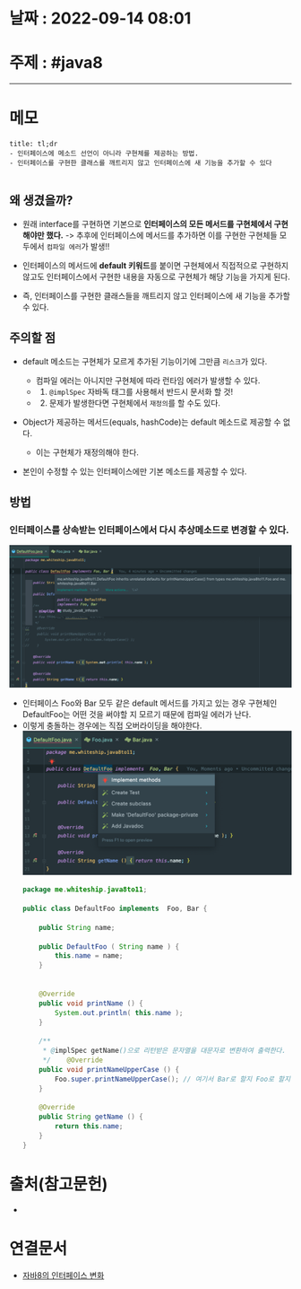 # 날짜 : 2022-09-14 08:01

# 주제 : #java8 
----
# 메모
```ad-note
title: tl;dr
- 인터페이스에 메소드 선언이 아니라 구현체를 제공하는 방법. 
- 인터페이스를 구현한 클래스를 깨트리지 않고 인터페이스에 새 기능을 추가할 수 있다
```

```toc
```


## 왜 생겼을까?
- 원래 interface를 구현하면 기본으로 **인터페이스의 모든 메서드를 구현체에서 구현해야만 했다.** -> 추후에 인터페이스에 메서드를 추가하면 이를 구현한 구현체들 모두에서 `컴파일 에러`가 발생!! 

- 인터페이스의 메서드에 **default 키워드**를 붙이면 구현체에서 직접적으로 구현하지 않고도 인터페이스에서 구현한 내용을 자동으로 구현체가 해당 기능을 가지게 된다. 

- 즉, 인터페이스를 구현한 클래스들을 깨트리지 않고 인터페이스에 새 기능을 추가할 수 있다. 


## 주의할 점
- default 메소드는 구현체가 모르게 추가된 기능이기에 그만큼 `리스크`가 있다. 
	- 컴파일 에러는 아니지만 구현체에 따라 런타임 에러가 발생할 수 있다. 
	- 1. `@implSpec` 자바독 태그를 사용해서 반드시 문서화 할 것!
	- 2. 문제가 발생한다면 구현체에서 `재정의`를 할 수도 있다.

- Object가 제공하는 메서드(equals, hashCode)는 default 메소드로 제공할 수 없다. 
	- 이는 구현체가 재정의해야 한다. 

- 본인이 수정할 수 있는 인터페이스에만 기본 메소드를 제공할 수 있다.


## 방법

### 인터페이스를 상속받는 인터페이스에서 다시 추상메소드로 변경할 수 있다.


![](Pasted%20image%2020220916074415.png)
- 인터페이스 Foo와 Bar 모두 같은 default 메서드를 가지고 있는 경우 구현체인 DefaultFoo는 어떤 것을 써야할 지 모르기 때문에 컴파일 에러가 난다.
- 이렇게 충돌하는 경우에는 직접 오버라이딩을 해야한다.
	![](Pasted%20image%2020220916074955.png)
	```java
	package me.whiteship.java8to11;  
	  
	public class DefaultFoo implements  Foo, Bar {  
	  
	    public String name;  
	  
	    public DefaultFoo ( String name ) {  
	        this.name = name;  
	    }  
	  
	  
	    @Override  
	    public void printName () {  
	        System.out.println( this.name );  
	    }  
	  
	    /**  
	     * @implSpec getName()으로 리턴받은 문자열을 대문자로 변환하여 출력한다.  
	     */    @Override  
	    public void printNameUpperCase () {  
	        Foo.super.printNameUpperCase(); // 여기서 Bar로 할지 Foo로 할지 직접 오버라이딩 해줘야 한다  
	    }  
	  
	    @Override  
	    public String getName () {  
	        return this.name;  
	    }  
	}
	```







# 출처(참고문헌)
- 

# 연결문서
- [자바8의 인터페이스 변화](자바8의%20인터페이스%20변화.md) 
